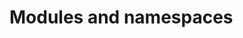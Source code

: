<!-- .slide: data-background="url('resources/typescript-blueprint.svg') no-repeat #03324C bottom"-->

# Modules and namespaces

